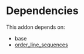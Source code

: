 # Dependencies

This addon depends on:

- base
- [order_line_sequences](../../../../../cybrosys/odoo-bringout-cybrosys-order_line_sequences)
